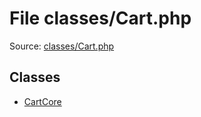 File classes/Cart.php
=========

Source: [classes/Cart.php](https://github.com/PrestaShop/PrestaShop/blob/1.5.0.3/classes/Cart.php)


Classes
-------

* [CartCore](class.CartCore.md)

